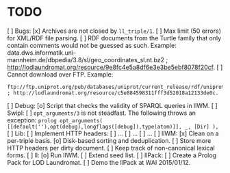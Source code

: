 TODO
====

  [ ] Bugs:
    [x] Archives are not closed by `ll_triple/1`.
    [ ] Max limit (50 errors) for XML/RDF file parsing.
    [ ] RDF documents from the Turtle family that only contain comments would not be guessed as such. Example: data.dws.informatik.uni-mannheim.de/dbpedia/3.8/sl/geo_coordinates_sl.nt.bz2 ; http://lodlaundromat.org/resource/9e8fc4e5a8df6e3e3be5ebf8078f20cf.
  [ ] Cannot download over FTP. Example:  	

    ftp://ftp.uniprot.org/pub/databases/uniprot/current_release/rdf/uniprot.rdf.gz ; http://lodlaundromat.org/resource/c5e884598311fff3d52018a12133de0c.
  [ ] Debug:
    [o] Script that checks the validity of SPARQL queries in llWM.
  [ ] Swipl:
    [ ] `opt_arguments/3` is not steadfast.
        The following throws an exception:
        ```prolog
        opt_arguments(
          [[default(''),opt(debug),longflags([debug]),type(atom)]],
          _,
          [Dir]
        ),
       ```
  [ ] Lib:
    [ ] Implement HTTP headers:
      [ ] ...
      [ ] ...
      [ ] ...
  [ ] llWM:
    [x] Clean on a per-triple basis.
    [o] Disk-based sorting and deduplication.
    [ ] Store more HTTP headers per dirty document.
    [ ] Keep track of non-canonical lexical forms.
  [ ] ll:
    [o] Run llWM.
    [ ] Extend seed list.
  [ ] llPack:
    [ ] Create a Prolog Pack for LOD Laundromat.
    [ ] Demo the llPack at WAI 2015/01/12.
